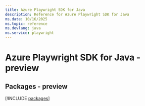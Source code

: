 ```yaml
---
title: Azure Playwright SDK for Java
description: Reference for Azure Playwright SDK for Java
ms.date: 10/16/2025
ms.topic: reference
ms.devlang: java
ms.service: playwright
---
```

# Azure Playwright SDK for Java - preview
## Packages - preview
[!INCLUDE [packages](playwright-index.md)]